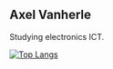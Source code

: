 ## Axel Vanherle
Studying electronics ICT.

[![Top Langs](https://github-readme-stats.vercel.app/api/top-langs/?username=axelvanherle&langs_count=10&hide_progress=true&title_color=24292f&hide_border=false&show_icons=true&custom_title=These%20are%20my%20most%20used%20languages.&bg_color=f6f8fa)](https://github.com/anuraghazra/github-readme-stats)
